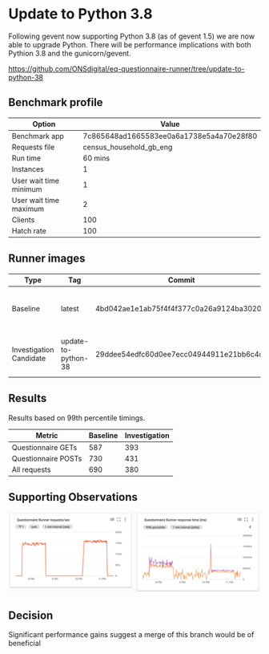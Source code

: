 # Update to Python 3.8

Following gevent now supporting Python 3.8 (as of gevent 1.5) we are now able to upgrade Python.
There will be performance implications with both Pythion 3.8 and the gunicorn/gevent.

https://github.com/ONSdigital/eq-questionnaire-runner/tree/update-to-python-38

## Benchmark profile

| Option | Value |
|--------|-------|
| Benchmark app | 7c865648ad1665583ee0a6a1738e5a4a70e28f80 |
| Requests file | census_household_gb_eng |
| Run time | 60 mins |
| Instances | 1 |
| User wait time minimum | 1 |
| User wait time maximum | 2 |
| Clients | 100 |
| Hatch rate | 100 |

## Runner images
| Type      | Tag    | Commit | Date |
|-----------|--------|--------|------|
| Baseline  | latest  | 4bd042ae1e1ab75f4f4f377c0a26a9124ba30207 | Tue May 5 12:51:10 2020 +0100 |
| Investigation Candidate | update-to-python-38 | 29ddee54edfc60d0ee7ecc04944911e21bb6c4dd | Tue May 5 09:41:30 2020 +0100 |

## Results

Results based on 99th percentile timings.

| Metric | Baseline | Investigation |
|--------|----------|--------------|
| Questionnaire GETs | 587 | 393 |
| Questionnaire POSTs | 730 | 431 |
| All requests | 690 | 380 |

## Supporting Observations
![](0004-response-rates-and-latencies.png)

## Decision

Significant performance gains suggest a merge of this branch would be of beneficial 
